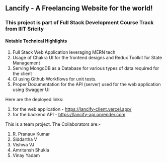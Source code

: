 ## Lancify - A Freelancing Website for the world!

### This project is part of Full Stack Development Course Track from IIIT Sricity

#### Notable Technical Highlights
1. Full Stack Web Application leveraging MERN tech
2. Usage of Chakra UI for the frontend designs and Redux Toolkit for State Management
3. Serving MongoDB as a Database for various types of data required for the client
4. CI using Github Workflows for unit tests.
5. Proper Documentation for the API (server) used for the web application using Swagger UI

Here are the deployed links:
1. for the web application - https://lancify-client.vercel.app/
2. for the backend API - https://lancify-api.onrender.com

This is a team project. The Collaborators are:-
1. R. Pranauv Kumar
2. Siddartha V
3. Vishwa VJ
4. Amritansh Shukla
5. Vinay Yadam
